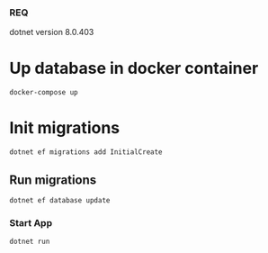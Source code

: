 ### REQ
dotnet version 
8.0.403

# Up database in docker container
```shell
docker-compose up
```

# Init migrations 
```shell
dotnet ef migrations add InitialCreate
```

## Run migrations
```shell
dotnet ef database update
```

### Start App 
```shell
dotnet run
```

